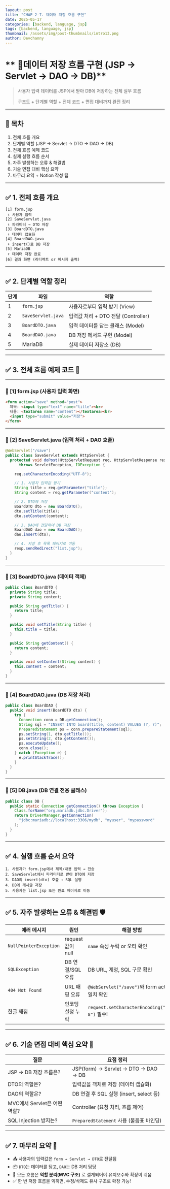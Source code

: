 ```yaml
---
layout: post
title: "CHAP 2-7. 데이터 저장 흐름 구현"
date: 2025-05-17
categories: [backend, language, jsp]
tags: [backend, language, jsp]
thumbnail: /assets/img/post-thumbnails/intro13.png
author: Devchanny
---
```



# ** 📌데이터 저장 흐름 구현 (JSP → Servlet → DAO → DB)** 

> 사용자 입력 데이터를 JSP에서 받아 DB에 저장하는 전체 실무 흐름
> 
> 
> 구조도 + 단계별 역할 + 전체 코드 + 면접 대비까지 완전 정리
> 

---

## 🧩 목차

1. 전체 흐름 개요
2. 단계별 역할 (JSP → Servlet → DTO → DAO → DB)
3. 전체 흐름 예제 코드
4. 실제 실행 흐름 순서
5. 자주 발생하는 오류 & 해결법
6. 기술 면접 대비 핵심 요약
7. 마무리 요약 + Notion 작성 팁

---

## ✅ 1. 전체 흐름 개요

```
[1] form.jsp
 ⬇ 사용자 입력
[2] SaveServlet.java
 ⬇ 파라미터 → DTO 저장
[3] BoardDTO.java
 ⬇ 데이터 캡슐화
[4] BoardDAO.java
 ⬇ insert()로 DB 저장
[5] MariaDB
 ⬆ 데이터 저장 완료
[6] 결과 화면 (리디렉트 or 메시지 출력)
```

---

## ✅ 2. 단계별 역할 정리

| 단계 | 파일 | 역할 |
| --- | --- | --- |
| 1 | `form.jsp` | 사용자로부터 입력 받기 (View) |
| 2 | `SaveServlet.java` | 입력값 처리 + DTO 전달 (Controller) |
| 3 | `BoardDTO.java` | 입력 데이터를 담는 클래스 (Model) |
| 4 | `BoardDAO.java` | DB 저장 메서드 구현 (Model) |
| 5 | MariaDB | 실제 데이터 저장소 (DB) |

---

## ✅ 3. 전체 흐름 예제 코드 🎯

---

### 📄 [1] form.jsp (사용자 입력 화면)

```html
<form action="save" method="post">
  제목: <input type="text" name="title"><br>
  내용: <textarea name="content"></textarea><br>
  <input type="submit" value="저장">
</form>
```

---

### 📄 [2] SaveServlet.java (입력 처리 + DAO 호출)

```java
@WebServlet("/save")
public class SaveServlet extends HttpServlet {
  protected void doPost(HttpServletRequest req, HttpServletResponse resp)
      throws ServletException, IOException {

    req.setCharacterEncoding("UTF-8");

    // 1. 사용자 입력값 받기
    String title = req.getParameter("title");
    String content = req.getParameter("content");

    // 2. DTO에 저장
    BoardDTO dto = new BoardDTO();
    dto.setTitle(title);
    dto.setContent(content);

    // 3. DAO에 전달하여 DB 저장
    BoardDAO dao = new BoardDAO();
    dao.insert(dto);

    // 4. 저장 후 목록 페이지로 이동
    resp.sendRedirect("list.jsp");
  }
}
```

---

### 📄 [3] BoardDTO.java (데이터 객체)

```java
public class BoardDTO {
  private String title;
  private String content;

  public String getTitle() {
    return title;
  }

  public void setTitle(String title) {
    this.title = title;
  }

  public String getContent() {
    return content;
  }

  public void setContent(String content) {
    this.content = content;
  }
}
```

---

### 📄 [4] BoardDAO.java (DB 저장 처리)

```java
public class BoardDAO {
  public void insert(BoardDTO dto) {
    try {
      Connection conn = DB.getConnection();
      String sql = "INSERT INTO board(title, content) VALUES (?, ?)";
      PreparedStatement ps = conn.prepareStatement(sql);
      ps.setString(1, dto.getTitle());
      ps.setString(2, dto.getContent());
      ps.executeUpdate();
      conn.close();
    } catch (Exception e) {
      e.printStackTrace();
    }
  }
}
```

---

### 📄 [5] DB.java (DB 연결 전용 클래스)

```java
public class DB {
  public static Connection getConnection() throws Exception {
    Class.forName("org.mariadb.jdbc.Driver");
    return DriverManager.getConnection(
      "jdbc:mariadb://localhost:3306/mydb", "myuser", "mypassword"
    );
  }
}
```

---

## ✅ 4. 실행 흐름 순서 요약

```
1. 사용자가 form.jsp에서 제목/내용 입력 → 전송
2. SaveServlet에서 파라미터로 받아 DTO에 저장
3. DAO의 insert(dto) 호출 → SQL 실행
4. DB에 게시글 저장
5. 사용자는 list.jsp 또는 완료 페이지로 이동
```

---

## ✅ 5. 자주 발생하는 오류 & 해결법 🛡️

| 에러 메시지 | 원인 | 해결 방법 |
| --- | --- | --- |
| `NullPointerException` | request 값이 null | `name` 속성 누락 or 오타 확인 |
| `SQLException` | DB 연결/SQL 오류 | DB URL, 계정, SQL 구문 확인 |
| `404 Not Found` | URL 매핑 오류 | `@WebServlet("/save")`와 form action 일치 확인 |
| 한글 깨짐 | 인코딩 설정 누락 | `request.setCharacterEncoding("UTF-8")` 필수! |

---

## ✅ 6. 기술 면접 대비 핵심 요약 💬

| 질문 | 요점 정리 |
| --- | --- |
| JSP → DB 저장 흐름은? | JSP(form) → Servlet → DTO → DAO → DB |
| DTO의 역할은? | 입력값을 객체로 저장 (데이터 캡슐화) |
| DAO의 역할은? | DB 연결 후 SQL 실행 (insert, select 등) |
| MVC에서 Servlet은 어떤 역할? | Controller (요청 처리, 흐름 제어) |
| SQL Injection 방지는? | `PreparedStatement` 사용 (물음표 바인딩) |

---

## ✅ 7. 마무리 요약 🧠

- 📤 사용자의 입력값은 `form → Servlet → DTO`로 전달됨
- 📦 `DTO`는 데이터를 담고, `DAO`는 DB 처리 담당
- 🧠 모든 흐름은 **역할 분리(MVC 구조)** 로 설계되어야 유지보수와 확장이 쉬움
- ✅ 한 번 저장 흐름을 익히면, 수정/삭제도 유사 구조로 확장 가능!


